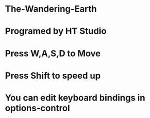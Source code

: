 # The-Wandering-Earth
# Programed by HT Studio
# Press W,A,S,D to Move
# Press Shift to speed up
# You can edit keyboard bindings in options-control
